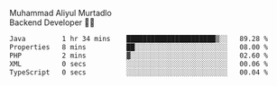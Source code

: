 Muhammad Aliyul Murtadlo
<br>
Backend Developer 👨‍💻
<br>
<!--START_SECTION:waka-->

```txt
Java         1 hr 34 mins    ██████████████████████▒░░   89.28 %
Properties   8 mins          ██░░░░░░░░░░░░░░░░░░░░░░░   08.00 %
PHP          2 mins          ▓░░░░░░░░░░░░░░░░░░░░░░░░   02.60 %
XML          0 secs          ░░░░░░░░░░░░░░░░░░░░░░░░░   00.06 %
TypeScript   0 secs          ░░░░░░░░░░░░░░░░░░░░░░░░░   00.04 %
```

<!--END_SECTION:waka-->
